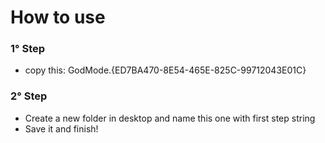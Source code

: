 # How to use

### 1° Step
* copy this: GodMode.{ED7BA470-8E54-465E-825C-99712043E01C}

### 2° Step
* Create a new folder in desktop and name this one with first step string
* Save it and finish! 
